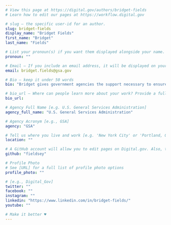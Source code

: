 ```yaml
---
# View this page at https://digital.gov/authors/bridget-fields
# Learn how to edit our pages at https://workflow.digital.gov

# slug — the specific user-id for an author.
slug: bridget-fields
display_name: "Bridget Fields"
first_name: "Bridget"
last_name: "Fields"

# List your pronoun(s) if you want them displayed alongside your name. If blank, we'll use just your name. Learn more http://mypronouns.org
pronoun: ""

# Email — If you include an email address, it will be displayed on your profile page
email: bridget.fields@gsa.gov

# Bio — keep it under 50 words
bio: "Bridget gives government agencies the support necessary to ensure they get what they require from their contractors while also helping them improve their procurements for future support. By helping incorporate industry-proven best practices into each procurement, she seeks to improve the acquisition process. A former Peace Corps volunteer, Bridget has years of experience in adapting new practices to old traditions whether in the field improving soil conservation or in the classroom showing teachers new methods for retention."

# bio_url — Where can people learn more about your work? Provide a full URL [e.g. 'https://www.example.gov/']
bio_url: 

# Agency Full Name [e.g. U.S. General Services Administration]
agency_full_name: "U.S. General Services Administration"

# Agency Acronym [e.g., GSA]
agency: "GSA"

# Tell us where you live and work [e.g. 'New York City' or 'Portland, OR']
location: ""

# A GitHub account will allow you to edit pages on Digital.gov. Also, the image used in your GitHub account can be used to populate your digital.gov profile photo. Learn more about getting a Github account at [URL]
github: "fieldsey"

# Profile Photo
# See [URL] for a full list of profile photo options
profile_photo: ""

# [e.g., Digital_Gov]
twitter: ""
facebook: ""
instagram: ""
linkedin: "https://www.linkedin.com/in/bridget-fields/"
youtube: ""

# Make it better ♥
---
```

